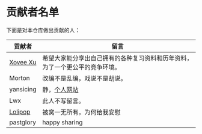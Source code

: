 # 贡献者名单

下面是对本仓库做出贡献的人：

贡献者|留言
---|---
[Xovee Xu](https://xovee.cn/)|希望大家能分享出自己拥有的各种复习资料和历年资料，为了一个更公平的竞争环境。
Morton|改编不是乱编，戏说不是胡说。
yansicing|静，[个人网站](https://yansicing.github.io/)
Lwx|此人不写留言。
[Lolipop](https://github.com/LolipopJ)|被窝一无所有，为何给我安慰
pastglory|happy sharing
